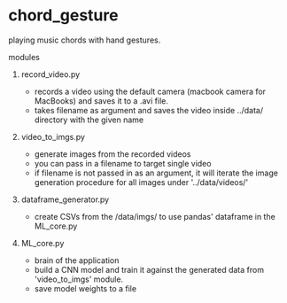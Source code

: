 # chord_gesture

playing music chords with hand gestures.

modules

1. record_video.py
    - records a video using the default camera (macbook camera for MacBooks) and saves it to a .avi file.
    - takes filename as argument and saves the video inside ../data/ directory with the given name

2. video_to_imgs.py
    - generate images from the recorded videos
    - you can pass in a filename to target single video
    - if filename is not passed in as an argument, it will iterate the image generation procedure for all images under '../data/videos/'

3. dataframe_generator.py
    - create CSVs from the /data/imgs/ to use pandas' dataframe in the ML_core.py

4. ML_core.py
    - brain of the application
    - build a CNN model and train it against the generated data from 'video_to_imgs' module.
    - save model weights to a file
